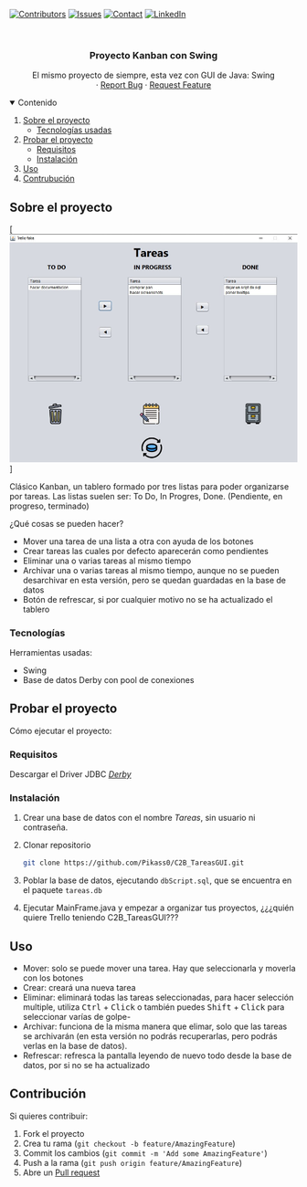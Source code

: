 <!--
*** Plantilla de readme hecha por othneildrew
-->


<!-- PROJECT SHIELDS -->

[![Contributors][contributors-shield]][contributors-url] 
[![Issues][issues-shield]][issues-url]
[![Contact][discord-shield]][discord-url]
[![LinkedIn][linkedin-shield]][linkedin-url] 



<!-- PROJECT LOGO -->
<br />
<p align="center">
  <h3 align="center">Proyecto Kanban con Swing</h3>

  <p align="center">
    El mismo proyecto de siempre, esta vez con GUI de Java: Swing
    <br />
    ·
    <a href="https://github.com/Pikass0/C2B_TareasGUI/issues">Report Bug</a>
    ·
    <a href="https://github.com/Pikass0/C2B_TareasGUI/issues">Request Feature</a>
  </p>
</p>



<!-- TABLE OF CONTENTS -->
<details open="open">
  <summary>Contenido</summary>
  <ol>
    <li>
      <a href="#sobre-el-proyecto">Sobre el proyecto</a>
      <ul>
        <li><a href="#tecnologías">Tecnologías usadas</a></li>
      </ul>
    </li>
    <li>
      <a href="#probar-el-proyecto">Probar el proyecto</a>
      <ul>
        <li><a href="#requisitos">Requisitos</a></li>
        <li><a href="#instalación">Instalación</a></li>
      </ul>
    </li>
    <li><a href="#uso">Uso</a></li>
    <li><a href="#contribución">Contrubución</a></li>
  </ol>
</details>



<!-- ABOUT THE PROJECT -->
## Sobre el proyecto

[![product-screenshot]]<!--(https://example.com) por si se quiere metir link-->

Clásico Kanban, un tablero formado por tres listas para poder organizarse por tareas. Las listas suelen ser: To Do, In Progres, Done. (Pendiente, en progreso, terminado)

¿Qué cosas se pueden hacer?
* Mover una tarea de una lista a otra con ayuda de los botones
* Crear tareas las cuales por defecto aparecerán como pendientes
* Eliminar una o varias tareas al mismo tiempo
* Archivar una o varias tareas al mismo tiempo, aunque no se pueden desarchivar en esta versión, pero se quedan guardadas en la base de datos
* Botón de refrescar, si por cualquier motivo no se ha actualizado el tablero


### Tecnologías

Herramientas usadas:
* Swing
* Base de datos Derby con pool de conexiones



<!-- GETTING STARTED -->
## Probar el proyecto

Cómo ejecutar el proyecto:

### Requisitos

Descargar el Driver JDBC _[Derby](http://db.apache.org/derby/derby_downloads.html)_


### Instalación

1. Crear una base de datos con el nombre _Tareas_, sin usuario ni contraseña.

2. Clonar repositorio
   ```sh
   git clone https://github.com/Pikass0/C2B_TareasGUI.git
   ```

3. Poblar la base de datos, ejecutando `dbScript.sql`, que se encuentra en el paquete `tareas.db`

4. Ejecutar MainFrame.java y empezar a organizar tus proyectos, ¿¿¿quién quiere Trello teniendo C2B_TareasGUI???


<!-- USAGE EXAMPLES -->
## Uso

* Mover: solo se puede mover una tarea. Hay que seleccionarla y moverla con los botones
* Crear: creará una nueva tarea
* Eliminar: eliminará todas las tareas seleccionadas, para hacer selección multiple, utiliza <kbd>Ctrl</kbd> + <kbd>Click</kbd> o también puedes <kbd>Shift</kbd> + <kbd>Click</kbd> para seleccionar varías de golpe-
* Archivar: funciona de la misma manera que elimar, solo que las tareas se archivarán (en esta versión no podrás recuperarlas, pero podrás verlas en la base de datos).
* Refrescar: refresca la pantalla leyendo de nuevo todo desde la base de datos, por si no se ha actualizado


<!-- CONTRIBUTING -->
## Contribución

Si quieres contribuir:

1. Fork el proyecto
2. Crea tu rama (`git checkout -b feature/AmazingFeature`)
3. Commit los cambios (`git commit -m 'Add some AmazingFeature'`)
4. Push a la rama (`git push origin feature/AmazingFeature`)
5. Abre un [Pull request](https://github.com/Pikass0/C2B_TareasGUI/pulls)






<!-- MARKDOWN LINKS & IMAGES -->
<!-- https://www.markdownguide.org/basic-syntax/#reference-style-links -->

[discord-shield]: https://img.shields.io/badge/chat-on%20discord-7289da.svg?style=flat&logo=appveyor
[discord-url]: https://www.discord.com/users/290575161869205504
[contributors-shield]: https://img.shields.io/github/contributors/Pikass0/C2B_TareasGUI?color=green
[contributors-url]: https://github.com/Pikass0/C2B_TareasGUI/graphs/contributors
[issues-shield]: https://img.shields.io/github/issues-raw/Pikass0/C2B_TareasGUI?color=orange
[issues-url]: https://github.com/Pikass0/C2B_TareasGUI/issues
[linkedin-shield]: https://img.shields.io/badge/-LinkedIn-black.svg?style=for-the-badge&logo=linkedin&colorB=555
[linkedin-url]: https://www.linkedin.com/in/marcelo-toral-martínez-573735176/
[product-screenshot]: images/readme_swing.jpg

